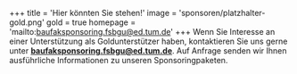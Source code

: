 +++
title = 'Hier könnten Sie stehen!'
image = 'sponsoren/platzhalter-gold.png'
gold = true
homepage = 'mailto:baufaksponsoring.fsbgu@ed.tum.de'
+++
Wenn Sie Interesse an einer Unterstützung als Goldunterstützer haben, kontaktieren Sie uns gerne unter **[baufaksponsoring.fsbgu@ed.tum.de](mailto:baufaksponsoring.fsbgu@ed.tum.de)**. Auf Anfrage senden wir Ihnen ausführliche Informationen zu unseren Sponsoringpaketen.